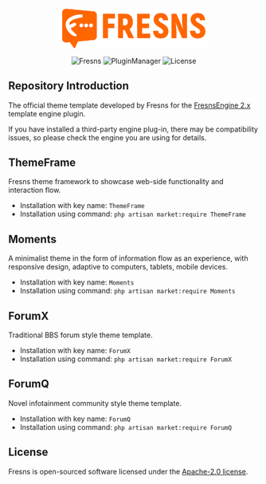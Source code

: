 <p align="center"><a href="https://fresns.org" target="_blank"><img src="https://raw.githubusercontent.com/fresns/docs/main/images/Fresns-Logo(orange).png" width="300"></a></p>

<p align="center">
<img src="https://img.shields.io/badge/Fresns-%5E2.0-orange" alt="Fresns">
<img src="https://img.shields.io/badge/FresnsEngine-%5E2.0-blueviolet" alt="PluginManager">
<img src="https://img.shields.io/badge/License-Apache--2.0-brightgreen" alt="License">
</p>

## Repository Introduction

The official theme template developed by Fresns for the [FresnsEngine 2.x](https://github.com/fresns/website) template engine plugin.

If you have installed a third-party engine plug-in, there may be compatibility issues, so please check the engine you are using for details.

## ThemeFrame

Fresns theme framework to showcase web-side functionality and interaction flow.

- Installation with key name: `ThemeFrame`
- Installation using command: `php artisan market:require ThemeFrame`

## Moments

A minimalist theme in the form of information flow as an experience, with responsive design, adaptive to computers, tablets, mobile devices.

- Installation with key name: `Moments`
- Installation using command: `php artisan market:require Moments`

## ForumX

Traditional BBS forum style theme template.

- Installation with key name: `ForumX`
- Installation using command: `php artisan market:require ForumX`

## ForumQ

Novel infotainment community style theme template.

- Installation with key name: `ForumQ`
- Installation using command: `php artisan market:require ForumQ`

## License

Fresns is open-sourced software licensed under the [Apache-2.0 license](https://opensource.org/licenses/Apache-2.0).

